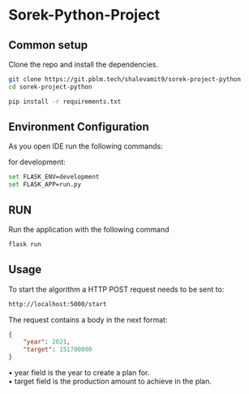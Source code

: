 # Sorek-Python-Project

## Common setup

Clone the repo and install the dependencies.

```bash
git clone https://git.pblm.tech/shalevamit9/sorek-project-python
cd sorek-project-python
```

```bash
pip install -r requirements.txt
```

## Environment Configuration
As you open IDE run the following commands:

for development:

```bash
set FLASK_ENV=development
set FLASK_APP=run.py
```

## RUN
Run the application with the following command

```bash
flask run
```

## Usage
To start the algorithm a HTTP POST request needs to be sent to:

```bash
http://localhost:5000/start
```

The request contains a body in the next format:

```json
{ 
    "year": 2021,
    "target": 151700000
}
```

• year field is the year to create a plan for.<br>
• target field is the production amount to achieve in the plan.